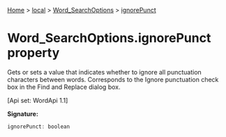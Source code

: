 [Home](./index) &gt; [local](local.md) &gt; [Word\_SearchOptions](local.word_searchoptions.md) &gt; [ignorePunct](local.word_searchoptions.ignorepunct.md)

# Word\_SearchOptions.ignorePunct property

Gets or sets a value that indicates whether to ignore all punctuation characters between words. Corresponds to the Ignore punctuation check box in the Find and Replace dialog box. 

 \[Api set: WordApi 1.1\]

**Signature:**
```javascript
ignorePunct: boolean
```
